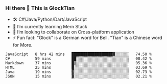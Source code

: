 ### Hi there 👋 This is GlockTian

- 🛠️ C#/Java/Python/Dart/JavaScript
- 🌱 I’m currently learning Mern Stack
- 👯 I’m looking to collaborate on Cross-platform application
- ⚡ Fun fact: "Glock" is a German word for Bell. "Tian" is a Chinese word for More.


<!--START_SECTION:waka-->

```text
JavaScript   8 hrs 42 mins   ██████████████████▓░░░░░░   74.50 %
C#           59 mins         ██░░░░░░░░░░░░░░░░░░░░░░░   08.42 %
Markdown     37 mins         █▒░░░░░░░░░░░░░░░░░░░░░░░   05.36 %
HTML         25 mins         █░░░░░░░░░░░░░░░░░░░░░░░░   03.69 %
Java         19 mins         ▓░░░░░░░░░░░░░░░░░░░░░░░░   02.73 %
JSON         15 mins         ▓░░░░░░░░░░░░░░░░░░░░░░░░   02.21 %
```

<!--END_SECTION:waka-->

<!--
**GlockTian/GlockTian** is a ✨ _special_ ✨ repository because its `README.md` (this file) appears on your GitHub profile.

Here are some ideas to get you started:

- 🔭 I’m currently working on ...
- 🌱 I’m currently learning ...
- 👯 I’m looking to collaborate on ...
- 🤔 I’m looking for help with ...
- 💬 Ask me about ...
- 📫 How to reach me: ...
- 😄 Pronouns: ...
- ⚡ Fun fact: ...
-->
